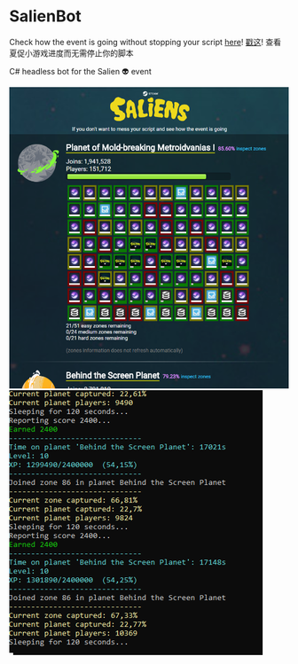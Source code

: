 # SalienBot
Check how the event is going without stopping your script [here](https://mlomb.github.io/SalienBot/)!
[戳这](https://mlomb.github.io/SalienBot/)! 查看夏促小游戏进度而无需停止你的脚本

C# headless bot for the Salien 👽 event

![Planet Tracker](planets.png)
![Output](bot_img.png)

